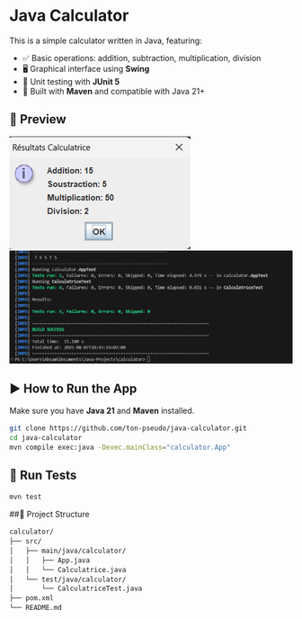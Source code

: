 # Java Calculator

This is a simple calculator written in Java, featuring:

- ✅ Basic operations: addition, subtraction, multiplication, division
- 🖥️ Graphical interface using **Swing**
- 🧪 Unit testing with **JUnit 5**
- 🧰 Built with **Maven** and compatible with Java 21+

## 📸 Preview

![demo](./spring-result.png)
![demo](./JUnit-test.png)

## ▶️ How to Run the App

Make sure you have **Java 21** and **Maven** installed.

```bash
git clone https://github.com/ton-pseudo/java-calculator.git
cd java-calculator
mvn compile exec:java -Dexec.mainClass="calculator.App"
```

## 🧪 Run Tests

```bash
mvn test
```

##📂 Project Structure

```bash
calculator/
├── src/
│   ├── main/java/calculator/
│   │   ├── App.java
│   │   └── Calculatrice.java
│   └── test/java/calculator/
│       └── CalculatriceTest.java
├── pom.xml
└── README.md
```
